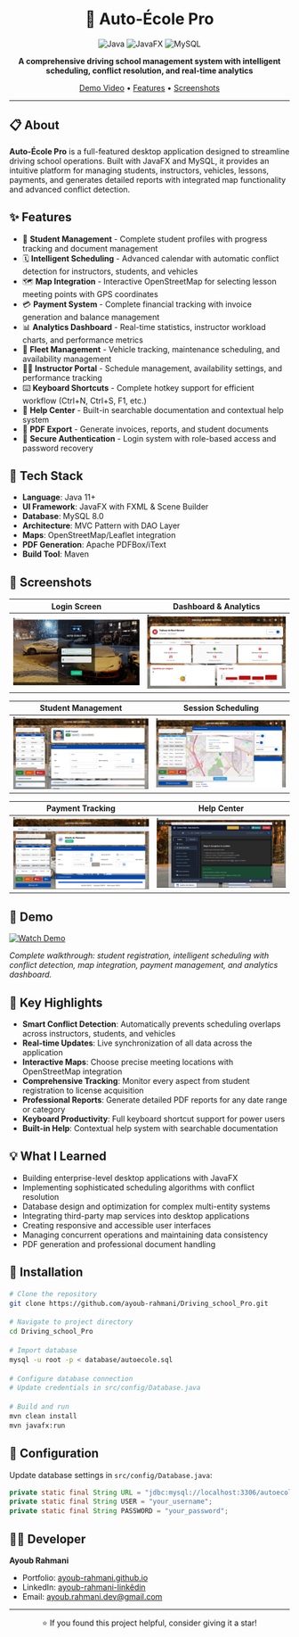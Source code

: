 <div align="center">

# 🚗 Auto-École Pro

![Java](https://img.shields.io/badge/Java-ED8B00?style=for-the-badge&logo=openjdk&logoColor=white)
![JavaFX](https://img.shields.io/badge/JavaFX-ED8B00?style=for-the-badge&logo=java&logoColor=white)
![MySQL](https://img.shields.io/badge/MySQL-4479A1?style=for-the-badge&logo=mysql&logoColor=white)

**A comprehensive driving school management system with intelligent scheduling, conflict resolution, and real-time analytics**

[Demo Video](#-demo) • [Features](#-features) • [Screenshots](#-screenshots)

</div>

---

## 📋 About

**Auto-École Pro** is a full-featured desktop application designed to streamline driving school operations. Built with JavaFX and MySQL, it provides an intuitive platform for managing students, instructors, vehicles, lessons, payments, and generates detailed reports with integrated map functionality and advanced conflict detection.

## ✨ Features

- 👥 **Student Management** - Complete student profiles with progress tracking and document management
- 🗓️ **Intelligent Scheduling** - Advanced calendar with automatic conflict detection for instructors, students, and vehicles
- 🗺️ **Map Integration** - Interactive OpenStreetMap for selecting lesson meeting points with GPS coordinates
- 💳 **Payment System** - Complete financial tracking with invoice generation and balance management
- 📊 **Analytics Dashboard** - Real-time statistics, instructor workload charts, and performance metrics
- 🚙 **Fleet Management** - Vehicle tracking, maintenance scheduling, and availability management
- 👨‍🏫 **Instructor Portal** - Schedule management, availability settings, and performance tracking
- ⌨️ **Keyboard Shortcuts** - Complete hotkey support for efficient workflow (Ctrl+N, Ctrl+S, F1, etc.)
- 📱 **Help Center** - Built-in searchable documentation and contextual help system
- 📄 **PDF Export** - Generate invoices, reports, and student documents
- 🔐 **Secure Authentication** - Login system with role-based access and password recovery

## 🎯 Tech Stack

- **Language**: Java 11+
- **UI Framework**: JavaFX with FXML & Scene Builder
- **Database**: MySQL 8.0
- **Architecture**: MVC Pattern with DAO Layer
- **Maps**: OpenStreetMap/Leaflet integration
- **PDF Generation**: Apache PDFBox/iText
- **Build Tool**: Maven

## 📸 Screenshots

<div align="center">

| Login Screen | Dashboard & Analytics |
|-------------|----------------------|
| ![Login](screenshots/login.png) | ![Dashboard](screenshots/dashboard.png) |

| Student Management | Session Scheduling |
|-------------------|-------------------|
| ![Students](screenshots/students.png) | ![Sessions](screenshots/sessions.png) |

| Payment Tracking | Help Center |
|-----------------|-------------|
| ![Payments](screenshots/payments.png) | ![Help](screenshots/help.png) |

</div>

## 🎥 Demo

[![Watch Demo](https://img.shields.io/badge/🎬_Full_Demo-FF0000?style=for-the-badge&logo=youtube&logoColor=white)](https://www.youtube.com/watch?v=YOUR_VIDEO_ID)

*Complete walkthrough: student registration, intelligent scheduling with conflict detection, map integration, payment management, and analytics dashboard.*

## 🚀 Key Highlights

- **Smart Conflict Detection**: Automatically prevents scheduling overlaps across instructors, students, and vehicles
- **Real-time Updates**: Live synchronization of all data across the application
- **Interactive Maps**: Choose precise meeting locations with OpenStreetMap integration
- **Comprehensive Tracking**: Monitor every aspect from student registration to license acquisition
- **Professional Reports**: Generate detailed PDF reports for any date range or category
- **Keyboard Productivity**: Full keyboard shortcut support for power users
- **Built-in Help**: Contextual help system with searchable documentation

## 💡 What I Learned

- Building enterprise-level desktop applications with JavaFX
- Implementing sophisticated scheduling algorithms with conflict resolution
- Database design and optimization for complex multi-entity systems
- Integrating third-party map services into desktop applications
- Creating responsive and accessible user interfaces
- Managing concurrent operations and maintaining data consistency
- PDF generation and professional document handling

## 📝 Installation

```bash
# Clone the repository
git clone https://github.com/ayoub-rahmani/Driving_school_Pro.git

# Navigate to project directory
cd Driving_school_Pro

# Import database
mysql -u root -p < database/autoecole.sql

# Configure database connection
# Update credentials in src/config/Database.java

# Build and run
mvn clean install
mvn javafx:run
```

## 🔧 Configuration

Update database settings in `src/config/Database.java`:
```java
private static final String URL = "jdbc:mysql://localhost:3306/autoecole";
private static final String USER = "your_username";
private static final String PASSWORD = "your_password";
```

## 👨‍💻 Developer

**Ayoub Rahmani**

- Portfolio: [ayoub-rahmani.github.io](https://ayoub-rahmani.github.io)
- LinkedIn: [ayoub-rahmani-linkêdin](https://www.linkedin.com/in/ayoub-rahmani-linkêdin)
- Email: ayoub.rahmani.dev@gmail.com

---

<div align="center">

⭐ If you found this project helpful, consider giving it a star!

</div>
